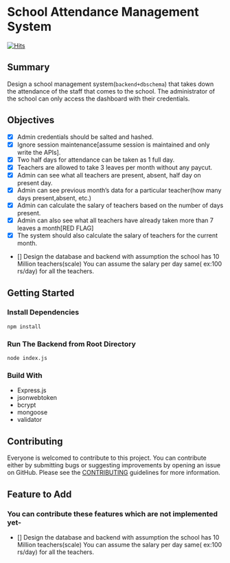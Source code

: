# School Attendance Management System

<!-- add hits here and license -->
[![Hits](https://hits.seeyoufarm.com/api/count/incr/badge.svg?url=https%3A%2F%2Fgithub.com%2Fvivekiet22%2FSCHOOL-MANAGEMENT-SYSTEM&count_bg=%2379C83D&title_bg=%23555555&icon=bilibili.svg&icon_color=%23E7E7E7&title=hits&edge_flat=false)](https://hits.seeyoufarm.com)
## Summary

Design a school management system(`backend+dbschema`) that takes down the attendance of the
staff that comes to the school. The administrator of the school can only access the dashboard with
their credentials. 
## Objectives

- [x]  Admin credentials should be salted and hashed.
- [x] Ignore session maintenance[assume session is maintained and only write the APIs].
- [x] Two half days for attendance can be taken as 1 full day.
- [x] Teachers are allowed to take 3 leaves per month without any paycut.
- [x] Admin can see what all teachers are present, absent, half day on present day. 
- [x] Admin can see previous month’s data for a particular teacher(how many days present,absent, etc.)
- [x] Admin can calculate the salary of teachers based on the number of days present. 
- [x] Admin can also see what all teachers have already taken more than 7 leaves a month[RED FLAG]
- [x] The system should also calculate the salary of teachers for the current month.

- [] Design the database and backend with assumption the school has 10 Million teachers(scale)
You can assume the salary per day same( ex:100 rs/day) for all the teachers. 



## Getting Started

### Install Dependencies
<code>npm install</code>

### Run The Backend from Root Directory
<code>node index.js</code>

### Build With
- Express.js
- jsonwebtoken
- bcrypt
- mongoose
- validator

## Contributing

Everyone is welcomed to contribute to this project. You can contribute either by submitting bugs or suggesting improvements by opening an issue on GitHub. Please see the [CONTRIBUTING](CONTRIBUTING.md) guidelines for more information.



## Feature to Add

### You can contribute these features which are not implemented yet-

- [] Design the database and backend with assumption the school has 10 Million teachers(scale)
You can assume the salary per day same( ex:100 rs/day) for all the teachers. 
